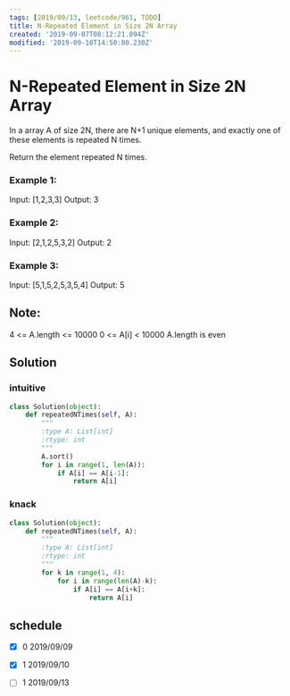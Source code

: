 ```yaml
---
tags: [2019/09/13, leetcode/961, TODO]
title: N-Repeated Element in Size 2N Array
created: '2019-09-07T08:12:21.094Z'
modified: '2019-09-10T14:50:00.230Z'
---
```


# N-Repeated Element in Size 2N Array

In a array A of size 2N, there are N+1 unique elements, and exactly one of these elements is repeated N times.

Return the element repeated N times.


### Example 1:

Input: [1,2,3,3]
Output: 3

### Example 2:

Input: [2,1,2,5,3,2]
Output: 2

### Example 3:

Input: [5,1,5,2,5,3,5,4]
Output: 5


## Note:

4 <= A.length <= 10000
0 <= A[i] < 10000
A.length is even


## Solution

### intuitive

```python
class Solution(object):
    def repeatedNTimes(self, A):
        """
        :type A: List[int]
        :rtype: int
        """
        A.sort()
        for i in range(1, len(A)):
            if A[i] == A[i-1]:
                return A[i]

```

### knack

```python
class Solution(object):
    def repeatedNTimes(self, A):
        """
        :type A: List[int]
        :rtype: int
        """
        for k in range(1, 4):
            for i in range(len(A)-k):
                if A[i] == A[i+k]:
                    return A[i]
```

## schedule

* [x] 0 2019/09/09
* [x] 1 2019/09/10
* [ ] 1 2019/09/13

